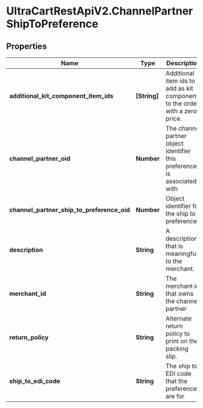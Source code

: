 # UltraCartRestApiV2.ChannelPartnerShipToPreference

## Properties

Name | Type | Description | Notes
------------ | ------------- | ------------- | -------------
**additional_kit_component_item_ids** | **[String]** | Additional item ids to add as kit components to the order with a zero price. | [optional] 
**channel_partner_oid** | **Number** | The channel partner object identifier this preference is associated with | [optional] 
**channel_partner_ship_to_preference_oid** | **Number** | Object identifier for the ship to preference | [optional] 
**description** | **String** | A description that is meaningful to the merchant. | [optional] 
**merchant_id** | **String** | The merchant id that owns the channel partner | [optional] 
**return_policy** | **String** | Alternate return policy to print on the packing slip. | [optional] 
**ship_to_edi_code** | **String** | The ship to EDI code that the preferences are for | [optional] 


